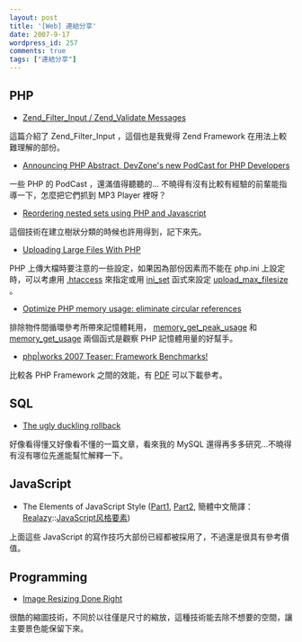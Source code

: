 ```yaml
---
layout: post
title: '[Web] 連結分享'
date: 2007-9-17
wordpress_id: 257
comments: true
tags: ["連結分享"]
---
```


<!--more-->
## PHP

* [Zend_Filter_Input / Zend_Validate Messages](http://akrabat.com/2007/09/14/zend_filter_input-zend_validate-messages/)

這篇介紹了 Zend_Filter_Input ，這個也是我覺得 Zend Framework 在用法上較難理解的部份。

* [Announcing PHP Abstract, DevZone's new PodCast for PHP Developers](http://devzone.zend.com/article/2046-Announcing-PHP-Abstract-DevZones-new-PodCast-for-PHP-Developers)

一些 PHP 的 PodCast ，還滿值得聽聽的... 不曉得有沒有比較有經驗的前輩能指導一下，怎麼把它們抓到 MP3 Player 裡呀？

* [Reordering nested sets using PHP and Javascript](http://www.dotvoid.com/view.php?id=78)

這個技術在建立樹狀分類的時候也許用得到，記下來先。

* [Uploading Large Files With PHP](http://www.gen-x-design.com/archives/uploading-large-files-with-php)

PHP 上傳大檔時要注意的一些設定，如果因為部份因素而不能在 php.ini 上設定時，可以考慮用 [.htaccess](http://www.php.net/manual/en/configuration.changes.php) 來指定或用 [ini_set](http://www.php.net/manual/en/function.ini-set.php) 函式來設定 [upload_max_filesize](http://tw2.php.net/manual/en/ini.core.php#ini.upload-max-filesize) 。

* [Optimize PHP memory usage: eliminate circular references](http://www.alexatnet.com/node/73)

排除物件間循環參考所帶來記憶體耗用， [memory_get_peak_usage](http://www.php.net/manual/en/function.memory-get-peak-usage.php) 和 [memory_get_usage](http://www.php.net/manual/en/function.memory-get-usage.php) 兩個函式是觀察 PHP 記憶體用量的好幫手。

* [php|works 2007 Teaser: Framework Benchmarks!](http://paul-m-jones.com/blog/?p=256)

比較各 PHP Framework 之間的效能，有 [PDF](http://paul-m-jones.com/benchmarking-2007.pdf) 可以下載參考。



## SQL

* [The ugly duckling rollback](http://pooteeweet.org/blog/854)

好像看得懂又好像看不懂的一篇文章，看來我的 MySQL 還得再多多研究...不曉得有沒有哪位先進能幫忙解釋一下。



## JavaScript

* The Elements of JavaScript Style ([Part1](http://javascript.crockford.com/style1.html), [Part2](http://javascript.crockford.com/style2.html), 簡體中文簡譯： [Realazy](http://realazy.org/blog/)::[JavaScript风格要素](http://realazy.org/blog/2007/09/17/the-elements-of-javascript-style/))

上面這些 JavaScript 的寫作技巧大部份已經都被採用了，不過還是很具有參考價值。



## Programming

* [Image Resizing Done Right](http://akrabat.com/2007/09/03/image-resizing-done-right/)

很酷的縮圖技術，不同於以往僅是尺寸的縮放，這種技術能去除不想要的空間，讓主要景色能保留下來。


